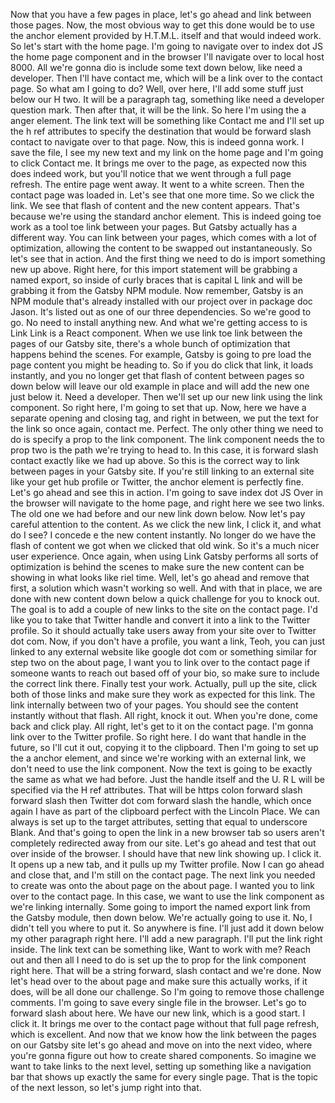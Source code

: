 Now that you have a few pages in place, let's go ahead and link between those pages. Now, the most obvious way to get this done would be to use the anchor element provided by H.T.M.L. itself and that would indeed work. So let's start with the home page. I'm going to navigate over to index dot JS the home page component and in the browser I'll navigate over to local host 8000. All we're gonna dio is include some text down below, like need a developer. Then I'll have contact me, which will be a link over to the contact page. So what am I going to do? Well, over here, I'll add some stuff just below our H two. It will be a paragraph tag, something like need a developer question mark. Then after that, it will be the link. So here I'm using the a anger element. The link text will be something like Contact me and I'll set up the h ref attributes to specify the destination that would be forward slash contact to navigate over to that page. Now, this is indeed gonna work. I save the file, I see my new text and my link on the home page and I'm going to click Contact me. It brings me over to the page, as expected now this does indeed work, but you'll notice that we went through a full page refresh. The entire page went away. It went to a white screen. Then the contact page was loaded in. Let's see that one more time. So we click the link. We see that flash of content and the new content appears. That's because we're using the standard anchor element. This is indeed going toe work as a tool toe link between your pages. But Gatsby actually has a different way. You can link between your pages, which comes with a lot of optimization, allowing the content to be swapped out instantaneously. So let's see that in action. And the first thing we need to do is import something new up above. Right here, for this import statement will be grabbing a named export, so inside of curly braces that is capital L link and will be grabbing it from the Gatsby NPM module. Now remember, Gatsby is an NPM module that's already installed with our project over in package doc Jason. It's listed out as one of our three dependencies. So we're good to go. No need to install anything new. And what we're getting access to is Link Link is a React component. When we use link toe link between the pages of our Gatsby site, there's a whole bunch of optimization that happens behind the scenes. For example, Gatsby is going to pre load the page content you might be heading to. So if you do click that link, it loads instantly, and you no longer get that flash of content between pages so down below will leave our old example in place and will add the new one just below it. Need a developer. Then we'll set up our new link using the link component. So right here, I'm going to set that up. Now, here we have a separate opening and closing tag, and right in between, we put the text for the link so once again, contact me. Perfect. The only other thing we need to do is specify a prop to the link component. The link component needs the to prop two is the path we're trying to head to. In this case, it is forward slash contact exactly like we had up above. So this is the correct way to link between pages in your Gatsby site. If you're still linking to an external site like your get hub profile or Twitter, the anchor element is perfectly fine. Let's go ahead and see this in action. I'm going to save index dot JS Over in the browser will navigate to the home page, and right here we see two links. The old one we had before and our new link down below. Now let's pay careful attention to the content. As we click the new link, I click it, and what do I see? I concede e the new content instantly. No longer do we have the flash of content we got when we clicked that old wink. So it's a much nicer user experience. Once again, when using Link Gatsby performs all sorts of optimization is behind the scenes to make sure the new content can be showing in what looks like riel time. Well, let's go ahead and remove that first, a solution which wasn't working so well. And with that in place, we are done with new content down below a quick challenge for you to knock out. The goal is to add a couple of new links to the site on the contact page. I'd like you to take that Twitter handle and convert it into a link to the Twitter profile. So it should actually take users away from your site over to Twitter dot com. Now, if you don't have a profile, you want a link, Teoh, you can just linked to any external website like google dot com or something similar for step two on the about page, I want you to link over to the contact page if someone wants to reach out based off of your bio, so make sure to include the correct link there. Finally test your work. Actually, pull up the site, click both of those links and make sure they work as expected for this link. The link internally between two of your pages. You should see the content instantly without that flash. All right, knock it out. When you're done, come back and click play. All right, let's get to it on the contact page. I'm gonna link over to the Twitter profile. So right here. I do want that handle in the future, so I'll cut it out, copying it to the clipboard. Then I'm going to set up the a anchor element, and since we're working with an external link, we don't need to use the link component. Now the text is going to be exactly the same as what we had before. Just the handle itself and the U. R L will be specified via the H ref attributes. That will be https colon forward slash forward slash then Twitter dot com forward slash the handle, which once again I have as part of the clipboard perfect with the Lincoln Place. We can always is set up to the target attributes, setting that equal to underscore Blank. And that's going to open the link in a new browser tab so users aren't completely redirected away from our site. Let's go ahead and test that out over inside of the browser. I should have that new link showing up. I click it. It opens up a new tab, and it pulls up my Twitter profile. Now I can go ahead and close that, and I'm still on the contact page. The next link you needed to create was onto the about page on the about page. I wanted you to link over to the contact page. In this case, we want to use the link component as we're linking internally. Some going to import the named export link from the Gatsby module, then down below. We're actually going to use it. No, I didn't tell you where to put it. So anywhere is fine. I'll just add it down below my other paragraph right here. I'll add a new paragraph. I'll put the link right inside. The link text can be something like, Want to work with me? Reach out and then all I need to do is set up the to prop for the link component right here. That will be a string forward, slash contact and we're done. Now let's head over to the about page and make sure this actually works, if it does, will be all done our challenge. So I'm going to remove those challenge comments. I'm going to save every single file in the browser. Let's go to forward slash about here. We have our new link, which is a good start. I click it. It brings me over to the contact page without that full page refresh, which is excellent. And now that we know how the link between the pages on our Gatsby site let's go ahead and move on into the next video, where you're gonna figure out how to create shared components. So imagine we want to take links to the next level, setting up something like a navigation bar that shows up exactly the same for every single page. That is the topic of the next lesson, so let's jump right into that.